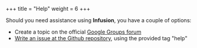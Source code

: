 +++
title = "Help"
weight = 6
+++

Should you need assistance using **Infusion**, you have a couple of options:

* Create a topic on the official [Google Groups forum](https://groups.google.com/forum/#!forum/infusion-pattern-library-builder)
* [Write an issue at the Github repository](https://github.com/ThePacielloGroup/infusion/issues), using the provided tag "help"
